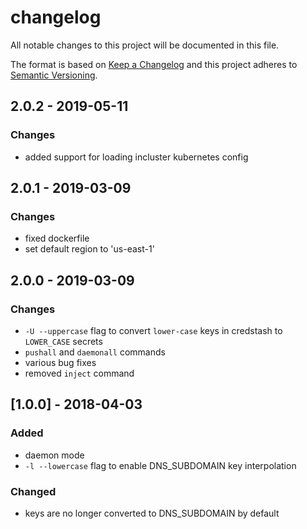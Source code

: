 # changelog

All notable changes to this project will be documented in this file.

The format is based on [Keep a Changelog](http://keepachangelog.com/en/1.0.0/)
and this project adheres to [Semantic Versioning](http://semver.org/spec/v2.0.0.html).

## 2.0.2 - 2019-05-11
### Changes
- added support for loading incluster kubernetes config

## 2.0.1 - 2019-03-09
### Changes
- fixed dockerfile
- set default region to 'us-east-1'

## 2.0.0 - 2019-03-09
### Changes
- `-U --uppercase` flag to convert `lower-case` keys in credstash to `LOWER_CASE` secrets
- `pushall` and `daemonall` commands
- various bug fixes
- removed `inject` command

## [1.0.0] - 2018-04-03
### Added
- daemon mode
- `-l --lowercase` flag to enable DNS_SUBDOMAIN key interpolation

### Changed
- keys are no longer converted to DNS_SUBDOMAIN by default
